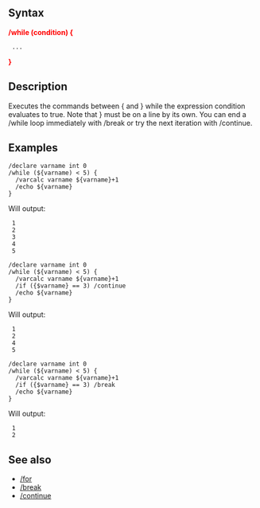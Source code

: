 ## Syntax

**<span style="color:red">/while (condition) {</span>**

` ...`

**<span style="color:red">}</span>**

## Description

Executes the commands between { and } while the expression condition evaluates to true. Note that } must be on a line by
its own. You can end a /while loop immediately with /break or try the next iteration with /continue.

## Examples

    /declare varname int 0
    /while (${varname) < 5) {
      /varcalc varname ${varname}+1
      /echo ${varname}
    }

Will output:

     1
     2
     3
     4
     5

    /declare varname int 0
    /while (${varname) < 5) {
      /varcalc varname ${varname}+1
      /if ({$varname} == 3) /continue
      /echo ${varname}
    }

Will output:

     1
     2
     4
     5

    /declare varname int 0
    /while (${varname) < 5) {
      /varcalc varname ${varname}+1
      /if ({$varname} == 3) /break
      /echo ${varname}
    }

Will output:

     1
     2

## See also

-   [/for](for.md)
-   [/break](break.md)
-   [/continue](continue.md)



